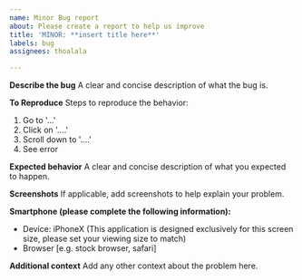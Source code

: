 ```yaml
---
name: Minor Bug report
about: Please create a report to help us improve
title: 'MINOR: **insert title here**'
labels: bug
assignees: thoalala

---
```


**Describe the bug**
A clear and concise description of what the bug is.

**To Reproduce**
Steps to reproduce the behavior:
1. Go to '...'
2. Click on '....'
3. Scroll down to '....'
4. See error

**Expected behavior**
A clear and concise description of what you expected to happen.

**Screenshots**
If applicable, add screenshots to help explain your problem.

**Smartphone (please complete the following information):**
 - Device: iPhoneX (This application is designed exclusively for this screen size, please set your viewing size to match)
 - Browser [e.g. stock browser, safari]

**Additional context**
Add any other context about the problem here.
